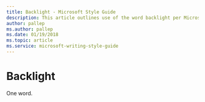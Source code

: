 ```yaml
---
title: Backlight - Microsoft Style Guide
description: This article outlines use of the word backlight per Microsoft style guidelines.
author: pallep
ms.author: pallep
ms.date: 01/19/2018
ms.topic: article
ms.service: microsoft-writing-style-guide
---
```


# Backlight

One word.
